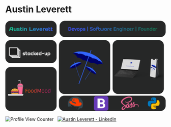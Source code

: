 # Austin Leverett
![Logo](https://github.com/MiliAus/MiliAus/blob/632731bc426dc0505498c2487e2e3846648c6631/Group%2024.png)



![Profile View Counter](https://komarev.com/ghpvc/?username=miliaus)&nbsp;&nbsp;
[![Austin Leverett - Linkedin](https://img.shields.io/badge/Austin_Leverett-Linkedin-blue?logo=LinkedIn&logoColor=white)](https://www.linkedin.com/in/all09/)









